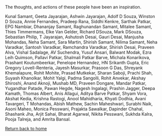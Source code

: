 The thoughts, and actions of these people have been an inspiration.

Kunal Samant, Geeta Jayarajan, Ashwin Jayarajan, Adolf D Souza, Winston D Souza, Annie Fernandes, Pradeep Rana, Siddhi Kenkre, Sarthak Patkar, EPG Nambiar, Dhananjay Samant, Raghunandan Samant, Mitalee Samant, Thies Timmermans, Elke Van Gelder, Richard DSouza, Mark DSouza, Sebastian Philip, T Jayarajan, Ashutosh Desai, Gauri Desai, Manjusha Mohandas, Neha Samant, Sara Martin, Shirish Samant, Nilima Samant, Neha Varadkar, Santosh Varadkar, Ramchandra Varadkar, Shirish Desai, Praveen Alva, Vishal Sadalage, AV Suchendra, Yusuf Ansari, Balwant Modak, Ezra Leih Quimson, Pallavi Patkar, Shalmali Patkar Barve, Michala Konarikova, Prashant Koutumbeerkar, Penelope Hernandez, HN Srikanth Gupta, Eric Gregory Lovell-Renteria, Jayesh Masurkar, Prasoon G Das, Shreyank Khemalapure, Rohit Mohite, Prasad Mutkekar, Sharan Saboji, Prachi Shah, Suyash Khanolkar, Mohit Yalgi, Padma Sangolli, Rohit Anvekar, Akshay Shiroshi, Anand Aknoji, Mushab MD, Praveen Dongare, Mandar Patkar, Yugandhar Patade, Pawan Hegde, Nagesh Ingalagi, Prashin Jagger, Deepa Kamath, Thomas Albert, Anis Allagui, Aditya Barve Patkar, Shyam Vora, Akshat Kedia, Krishna Rastogi, Anool Mahidharia, Khyati Dodhia, Avani Tavargeri, T Mohandas, Abish Mathew, Sachin Maheshwari, Surabhi Naik, Asoni Maheo, Monica Pesswani, Prajakta Sawalkar, Dapinder Chahal, Shashank Jha, Arjit Sahai, Bharat Agarwal, Nikita Pesswani, Sukhda Kalra, Pooja Talreja, and Amrita Bansal.

[Return back to home](https://kvshvl.github.io/index.html)
